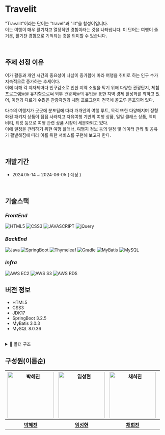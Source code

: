 # Travelit

"Travalit"이라는 단어는 "travel"과 "lit"을 합성어입니다.    
이는 여행이 매우 활기차고 열정적인 경험이라는 것을 나타냅니다. 이 단어는 여행이 즐거운, 활기찬 경험으로 기억되는 것을 의미할 수 있습니다.  

</br>

## 주제 선정 이유


여가 활동과 개인 시간의 중요성이 나날이 증가함에 따라 여행을 취미로 하는 인구 수가 지속적으로 증가하는 추세이다.  
이에 더해 각 지자체마다 인구감소로 인한 지역 소멸을 막기 위해 다양한 관광단지, 체험 프로그램들을 유치함으로써 외부 관광객들의 유입을 통한 지역 경제 활성화를 꾀하고 있어, 이전과 다르게 수많은 관광자원과 체험 프로그램이 전국에 골고루 분포되어 있다.  

다수의 여행지가 곳곳에 분포됨에  따라 개개인의 여행 루트, 목적 또한 다양해지며 정형화된 패키지 상품이 점점 사라지고 자유여행 기반의 여행 상품, 일일 클래스 상품, 액티비티, 티켓 등으로 여행 관련 상품 시장이 세분화되고 있다.  
이에 일정을 관리하기 위한 여행 플래너, 여행지 정보 등의 일정 및 데이터 관리 및 공유가 활발해짐에 따라 이를 위한 서비스를 구현해 보고자 한다.  


</br>


## 개발기간
- 2024.05-14 ~ 2024-06-05 ( 예정 )

</br>

## 기술스택

### ***FrontEnd***
![HTML5](https://img.shields.io/static/v1?style=for-the-badge&color=E34F26&message=HTML5&logo=HTML5&logoColor=white&label=)
![CSS3](https://img.shields.io/static/v1?style=for-the-badge&color=1572B6&message=CSS&logo=CSS3&logoColor=white&label=)
![JAVASCRIPT](https://img.shields.io/static/v1?style=for-the-badge&color=F7DF1E&message=JAVASCRIPT&logo=JavaScript&logoColor=white&label=)
![jQuery](https://img.shields.io/static/v1?style=for-the-badge&color=F7DF1E&message=jQuery&logo=jQuery&logoColor=white&label=)


### ***BackEnd***
![Java](https://img.shields.io/badge/java-007396?style=for-the-badge&logo=java&logoColor=white)
![SpringBoot](https://img.shields.io/static/v1?style=for-the-badge&color=6DB33F&message=spring+boot&logo=springboot&logoColor=white&label=)
![Thymeleaf](https://img.shields.io/static/v1?style=for-the-badge&color=005F0F&message=Thymeleaf&logo=Thymeleaf&logoColor=white&label=)
![Gradle](https://img.shields.io/static/v1?style=for-the-badge&color=02303A&message=Gradle&logo=Gradle&logoColor=white&label=)
![MyBatis](https://img.shields.io/badge/MyBatis-663399?style=for-the-badge&logo=MyBatis&logoColor=white)
![MySQL](https://img.shields.io/static/v1?style=for-the-badge&color=003545&message=MySQL&logo=MySQL&logoColor=white&label=)  

### ***Infra***
![AWS EC2](https://img.shields.io/static/v1?style=for-the-badge&color=FF9900&message=aws+ec2&logo=amazonec2&logoColor=black&label=)
![AWS S3](https://img.shields.io/static/v1?style=for-the-badge&color=569A31&message=aws+s3&logo=amazons3&logoColor=black&label=)
![AWS RDS](https://img.shields.io/static/v1?style=for-the-badge&color=527FFF&message=AWS+RDS&logo=amazonrds&logoColor=black&label=)


## 버전 정보  
- HTML5
- CSS3
- JDK17  
- SpringBoot 3.2.5
- MyBatis 3.0.3
- MySQL 8.0.36

</br>

<details>
<summary>🌳 폴더 구조</summary>

```
src─|
    java
    ├─common : Exception관련 파일이나 공통 클레스(aop, validation, converter, image upload) 파일로 구성
    ├─config : 각종 설정파일 구성
    ├─controller : 컨트롤러 파일 보관
    |    ├─ member (회원 패키지)
    |    ├─ product (상품 패키지)
    |    ├─ planner (플래너 패키지)
    |    ├─ location (지역 정보 패키지)
    ├─domain : mapper의 반환 값으로 사용될 클래스 구성
    |    ├─ member
    |    ├─ product
    |    ├─ planner
    |    ├─ location
    ├─dto
    |    ├─ request (request 즉, 요청 객체로 사용자가 서버쪽으로 데이터를 전달할 때 받을 DTO 선언)
    |        |    ├─ member (회원 패키지)
    |        |    ├─ product (상품 패키지)
    |        |    ├─ planner (플래너 패키지)
    |        |    ├─ location (지역 정보 패키지)
    |    ├─ response (response 즉, 응답 객체로 DB의 데이터를 해당 DTO로 받아서 최종적으로 사용자에게 반환할 DTO 선언)
    |        |    ├─ member (회원 패키지)
    |        |    ├─ product (상품 패키지)
    |        |    ├─ planner (플래너 패키지)
    |        |    ├─ location (지역 정보 패키지)
    ├─mapper : 매퍼 파일 보관
    |    ├─ member
    |    ├─ product
    |    ├─ planner
    |    ├─ location
    ├─security : spring security 파일 구성
    ├─service : 서비스 파일 보관
    |    ├─ member
    |    ├─ product
    |    ├─ planner
    |    ├─ location
    resources
    ├─mapper
    |    ├─ member
    |    ├─ product
    |    ├─ planner
    |    ├─ location
    |
    ├─ static
    │          ├─ css (css 파일 보관)
    │          │    ├─ member
    │          │    ├─ product
    │          │    ├─ planner
    │          │    ├─ location
    │          │
    │          │
    │          ├─ image (image 파일 보관)
    │          │    ├─ member
    │          │    ├─ product
    │          │    ├─ planner
    │          │    ├─ location
    │          │
    │          │
    │          ├─ js (js 파일 보관)
    │               ├─ member
    │               ├─ product
    │               ├─ planner
    │               ├─ location
    |
    |
    ├─ template
    |    ├─ member
    |    ├─ product
    |    ├─ planner
    |    ├─ location
    |    ├─ fragments
```
</details>

## 구성원(이름순)

<table>
	<tbody>
		<tr>
			<th><img width="150px" src="https://github.com/Jinventure.png" alt="박혜진"/></th>
			<th><img width="150px" src="https://github.com/sksrpf1126.png" alt="임성현"/></th>
			<th><img width="150px" src="https://github.com/HeegeneChae.png" alt="채희진"/></th>
			<th><img width="150px" src="https://github.com/JinyDev95.png" alt="최원진"/></th>
		</tr>
		<tr>
			<th><a href="https://github.com/Jinventure" target="_blank">박혜진</a></th>
			<th><a href="https://github.com/sksrpf1126" target="_blank">임성현</a></th>
			<th><a href="https://github.com/HeegeneChae" target="_blank">채희진</a></th>
			<th><a href="https://github.com/JinyDev95" target="_blank">최원진</a></th>
		</tr>
	</tbody>
</table>
